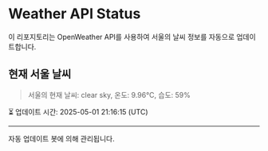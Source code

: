 
# Weather API Status

이 리포지토리는 OpenWeather API를 사용하여 서울의 날씨 정보를 자동으로 업데이트합니다.

## 현재 서울 날씨
> 서울의 현재 날씨: clear sky, 온도: 9.96°C, 습도: 59%

⏳ 업데이트 시간: 2025-05-01 21:16:15 (UTC)

---
자동 업데이트 봇에 의해 관리됩니다.
